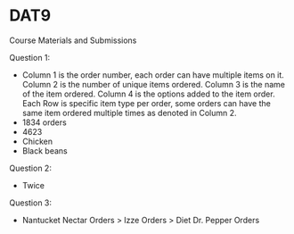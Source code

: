 # DAT9
Course Materials and Submissions

Question 1: 
* Column 1 is the order number, each order can have multiple items on it. Column 2 is the number of unique items ordered. Column 3 is the name of the item ordered. Column 4 is the options added to the item order. Each Row is specific item type per order, some orders can have the same item ordered multiple times as denoted in Column 2.
* 1834 orders
* 4623
* Chicken
* Black beans

Question 2:
* Twice

Question 3:
* Nantucket Nectar Orders > Izze Orders > Diet Dr. Pepper Orders
